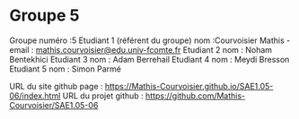 # Groupe 5

﻿Groupe numéro :5
Etudiant 1 (référent du groupe) nom :Courvoisier Mathis - email : mathis.courvoisier@edu.univ-fcomte.fr
Etudiant 2 nom : Noham Bentekhici
Etudiant 3 nom : Adam Berrehail 
Etudiant 4 nom : Meydi Bresson
Etudiant 5 nom : Simon Parmé

URL du site github page : 	https://Mathis-Courvoisier.github.io/SAE1.05-06/index.html
URL du projet github : https://github.com/Mathis-Courvoisier/SAE1.05-06
